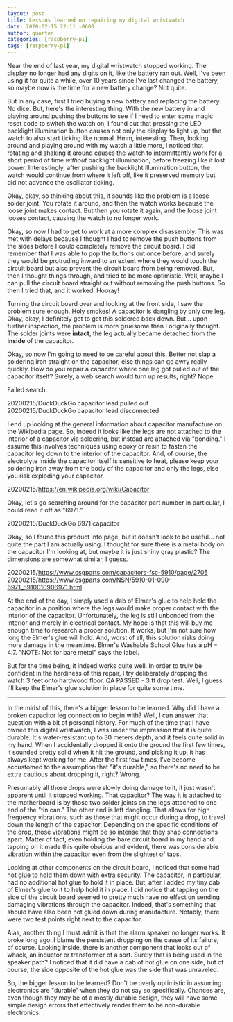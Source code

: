 ```yaml
---
layout: post
title: Lessons learned on repairing my digital wristwatch
date: 2020-02-15 22:11 -0600
author: quorten
categories: [raspberry-pi]
tags: [raspberry-pi]
---
```


Near the end of last year, my digital wristwatch stopped working.  The
display no longer had any digits on it, like the battery ran out.
Well, I've been using it for quite a while, over 10 years since I've
last changed the battery, so maybe now is the time for a new battery
change?  Not quite.

But in any case, first I tried buying a new battery and replacing the
battery.  No dice.  But, here's the interesting thing.  With the new
battery in and playing around pushing the buttons to see if I need to
enter some magic reset code to switch the watch on, I found out that
pressing the LED backlight illumination button causes not only the
display to light up, but the watch to also start ticking like normal.
Hmm, interesting.  Then, looking around and playing around with my
watch a little more, I noticed that rotating and shaking it around
causes the watch to intermittently work for a short period of time
_without_ backlight illumination, before freezing like it lost power.
Interestingly, after pushing the backlight illumination button, the
watch would continue from where it left off, like it preserved memory
but did not advance the oscillator ticking.

Okay, okay, so thinking about this, it sounds like the problem is a
loose solder joint.  You rotate it around, and then the watch works
because the loose joint makes contact.  But then you rotate it again,
and the loose joint looses contact, causing the watch to no longer
work.

<!-- more -->

Okay, so now I had to get to work at a more complex disassembly.  This
was met with delays because I thought I had to remove the push buttons
from the sides before I could completely remove the circuit board.  I
did remember that I was able to pop the buttons out once before, and
surely they would be protruding inward to an extent where they would
touch the circuit board but also prevent the circuit board from being
removed.  But, then I thought things through, and tried to be more
optimistic.  Well, maybe I can pull the circuit board straight out
without removing the push buttons.  So then I tried that, and it
worked.  Hooray!

Turning the circuit board over and looking at the front side, I saw
the problem sure enough.  Holy smokes!  A capacitor is dangling by
only one leg.  Okay, okay, I definitely got to get this soldered back
down.  But... upon further inspection, the problem is more gruesome
than I originally thought.  The solder joints were **intact**, the leg
actually became detached from the **inside** of the capacitor.

Okay, so now I'm going to need to be careful about this.  Better not
slap a soldering iron straight on the capacitor, else things can go
awry really quickly.  How do you repair a capacitor where one leg got
pulled out of the capacitor itself?  Surely, a web search would turn
up results, right?  Nope.

Failed search.

20200215/DuckDuckGo capacitor lead pulled out  
20200215/DuckDuckGo capacitor lead disconnected  

I end up looking at the general information about capacitor
manufacture on the Wikipedia page.  So, indeed it looks like the legs
are not attached to the interior of a capacitor via soldering, but
instead are attached via "bonding."  I assume this involves techniques
using epoxy or resin to fasten the capacitor leg down to the interior
of the capacitor.  And, of course, the electrolyte inside the
capacitor itself is sensitive to heat, please keep your soldering iron
away from the body of the capacitor and only the legs, else you risk
exploding your capacitor.

20200215/https://en.wikipedia.org/wiki/Capacitor

Okay, let's go searching around for the capacitor part number in
particular, I could read it off as "6971."

20200215/DuckDuckGo 6971 capacitor

Okay, so I found this product info page, but it doesn't look to be
useful... not quite the part I am actually using.  I thought for sure
there is a metal body on the capacitor I'm looking at, but maybe it is
just shiny gray plastic?  The dimensions are somewhat similar, I
guess.

20200215/https://www.csgparts.com/capacitors-fsc-5910/page/2705  
20200215/https://www.csgparts.com/NSN/5910-01-090-6971_5910010906971.html

At the end of the day, I simply used a dab of Elmer's glue to help
hold the capacitor in a position where the legs would make proper
contact with the interior of the capacitor.  Unfortunately, the leg is
still unbonded from the interior and merely in electrical contact.  My
hope is that this will buy me enough time to research a proper
solution.  It works, but I'm not sure how long the Elmer's glue will
hold.  And, worst of all, this solution risks doing more damage in the
meantime.  Elmer's Washable School Glue has a pH = 4.7.  "NOTE: Not
for bare metal" says the label.

But for the time being, it indeed works quite well.  In order to truly
be confident in the hardiness of this repair, I try deliberately
dropping the watch 3 feet onto hardwood floor.  QA PASSED - 3 ft drop
test.  Well, I guess I'll keep the Elmer's glue solution in place for
quite some time.

----------

In the midst of this, there's a bigger lesson to be learned.  Why did
I have a broken capacitor leg connection to begin with?  Well, I can
answer that question with a bit of personal history.  For much of the
time that I have owned this digital wristwatch, I was under the
impression that it is quite durable.  It's water-resistant up to 30
meters depth, and it feels quite solid in my hand.  When I
accidentally dropped it onto the ground the first few times, it
sounded pretty solid when it hit the ground, and picking it up, it has
always kept working for me.  After the first few times, I've become
accustomed to the assumption that "it's durable," so there's no need
to be extra cautious about dropping it, right?  Wrong.

Presumably all those drops were slowly doing damage to it, it just
wasn't apparent until it stopped working.  That capacitor?  The way it
is attached to the motherboard is by those two solder joints on the
legs attached to one end of the "tin can."  The other end is left
dangling.  That allows for high frequency vibrations, such as those
that might occur during a drop, to travel down the length of the
capacitor.  Depending on the specific conditions of the drop, those
vibrations might be so intense that they snap connections apart.
Matter of fact, even holding the bare circuit board in my hand and
tapping on it made this quite obvious and evident, there was
considerable vibration within the capacitor even from the slightest of
taps.

Looking at other components on the circuit board, I noticed that some
had hot glue to hold them down with extra security.  The capacitor, in
particular, had no additional hot glue to hold it in place.  But,
after I added my tiny dab of Elmer's glue to it to help hold it in
place, I did notice that tapping on the side of the circuit board
seemed to pretty much have no effect on sending damaging vibrations
through the capacitor.  Indeed, that's something that should have also
been hot glued down during manufacture.  Notably, there were two test
points right next to the capacitor.

Alas, another thing I must admit is that the alarm speaker no longer
works.  It broke long ago.  I blame the persistent dropping on the
cause of its failure, of course.  Looking inside, there is another
component that looks out of whack, an inductor or transformer of a
sort.  Surely that is being used in the speaker path?  I noticed that
it did have a dab of hot glue on one side, but of course, the side
opposite of the hot glue was the side that was unraveled.

So, the bigger lesson to be learned?  Don't be overly optimistic in
assuming electronics are "durable" when they do not say so
specifically.  Chances are, even though they may be of a mostly
durable design, they will have some simple design errors that
effectively render them to be non-durable electronics.
